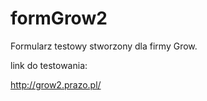 # formGrow2

Formularz testowy stworzony dla firmy Grow.

link do testowania:

http://grow2.prazo.pl/
